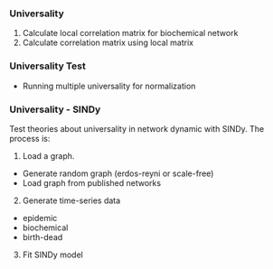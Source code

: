 ### Universality
1. Calculate local correlation matrix for biochemical network
2. Calculate correlation matrix using local matrix

### Universality Test
- Running multiple universality for normalization

### Universality - SINDy
Test theories about universality in network dynamic with SINDy. The process is:
1. Load a graph.
  - Generate random graph (erdos-reyni or scale-free)
  - Load graph from published networks
2. Generate time-series data
  - epidemic
  - biochemical
  - birth-dead
3. Fit SINDy model
